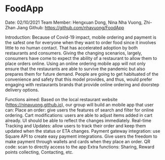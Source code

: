 # FoodApp

Date: 02/10/2021 Team Member: Hengxuan Dong, Nina Nha Vuong, Zhi-Zhan Jiang Github: https://github.com/nhavuong/FoodApp

Introduction: Because of Covid-19 impact, mobile ordering and payment is the safest one for everyone when they want to order food since it involves little to no human contact. That has accelerated adoption by both restaurants and consumers. Giving the changing scenarios, largely, consumers have come to expect the ability of a restaurant to allow them to place orders online. Using an online ordering mobile app will not only ensure that the restaurants are able to survive the pandemic but also prepares them for future demand. People are going to get habituated of the convenience and safety that this model provides, and thus, would prefer engaging with restaurants brands that provide online ordering and doorstep delivery options.

Functions aimed: Based on the local restaurant website (https://ninavuong.github.io), our group will build an mobile app that user can: Place an order: give users the features of search and filter for online ordering. Cart modifications: users are able to adjust items added in cart already. UI should be able to reflect the changes immediately. Real-time Tracking and Updates: allow users to track their order and keep them updated when the status or ETA changes. Payment gateway integration: use Square API to create easy payment integrations. Give users the freedom to make payment through wallets and cards when they place an order. QR code: scan to directly access to the app Extra functions: Sharing, Reward points collecting, Contacting, etc.
